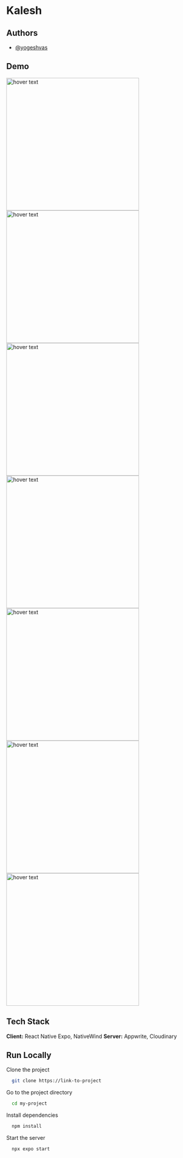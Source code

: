# Kalesh

## Authors

- [@yogeshvas](https://www.github.com/yogeshvas)

## Demo
<img src="https://github.com/yogeshvas/kalesh/assets/130190342/2eb1b9cb-5daa-49aa-9ed9-aa6f2a8a3aff" width="350" title="hover text"> <br>
<img src="https://github.com/yogeshvas/kalesh/assets/130190342/d92587cd-8f01-4632-ba40-e7367d2358af" width="350" title="hover text"> <br>
<img src="https://github.com/yogeshvas/kalesh/assets/130190342/4817de69-5e7e-4dc8-9e9c-77da854d9901" width="350" title="hover text"> <br>
<img src="https://github.com/yogeshvas/kalesh/assets/130190342/3ebb8fd5-aa5f-4c45-bd61-e5e1f1611abc" width="350" title="hover text"> <br>
<img src="https://github.com/yogeshvas/kalesh/assets/130190342/6332fe6e-3277-44ba-84b2-f0e36589b047" width="350" title="hover text"> <br>
<img src="https://github.com/yogeshvas/kalesh/assets/130190342/2b70394d-c3db-4f79-89ca-92cbdf6c0cd4" width="350" title="hover text"> <br>
<img src="https://github.com/yogeshvas/kalesh/assets/130190342/12bcd403-9025-4196-af76-52effa885702" width="350" title="hover text"> <br>


## Tech Stack

**Client:** React Native Expo, NativeWind
**Server:** Appwrite, Cloudinary

## Run Locally

Clone the project

```bash
  git clone https://link-to-project
```

Go to the project directory

```bash
  cd my-project
```

Install dependencies

```bash
  npm install
```

Start the server

```bash
  npx expo start
```
